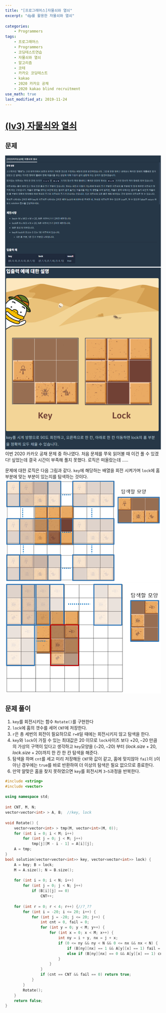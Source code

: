 ```yaml
---
title: "[프로그래머스]자물쇠와 열쇠"
excerpt: "dp를 활용한 자물쇠와 열쇠"

categories:
    - Programmers
tags:
    - 프로그래머스
    - Programmers
    - 코딩테스트연습
    - 자물쇠와 열쇠
    - 알고리즘
    - 코테
    - 카카오 코딩테스트
    - kakao
    - 2020 카카오 공채
    - 2020 kakao blind recruitment
use_math: true
last_modified_at: 2019-11-24
---    
```

# [(lv3) 자물쇠와 열쇠](https://programmers.co.kr/learn/courses/30/lessons/60059)   

## 문제
[![](/assets/Programmers/2019-11-24-Programmers-lock-and-key-img01.png)](/assets/Programmers/2019-11-24-Programmers-lock-and-key-img01.png)  
[![](/assets/Programmers/2019-11-24-Programmers-lock-and-key-img02.png)](/assets/Programmers/2019-11-24-Programmers-lock-and-key-img02.png)  
이번 2020 카카오 공채 문제 중 하나였다. 처음 문제를 쭈욱 읽어볼 때 이건 풀 수 있겠다! 싶었는데 결국 시간이 부족해 풀지 못했다. 로직은 떠올랐는데 .....  
  
문제에 대한 로직은 다음 그림과 같다. `key`에 해당하는 배열을 회전 시켜가며 `lock`에 홈 부분에 맞는 부분이 있는지를 탐색하는 것이다.  
[![](/assets/Programmers/2019-11-24-Programmers-lock-and-key-img03.png)](/assets/Programmers/2019-11-24-Programmers-lock-and-key-img03.png)  
[![](/assets/Programmers/2019-11-24-Programmers-lock-and-key-img04.png)](/assets/Programmers/2019-11-24-Programmers-lock-and-key-img04.png)  

  
## 문제 풀이     
1. `key`를 회전시키는 함수 `Rotate()`를 구현한다  
2. `lock`에 홈의 갯수를 세어 `CNT`에 저장한다.  
3. `r`은 총 세번의 회전이 필요하므로 `r=0`일 때에는 회전시키지 않고 탐색을 한다.  
4. `key`와 `lock`이 가질 수 있는 최대값은 20 이므로 `lock`사이즈 보다 $+ 20, -20$ 만큼의 가상의 구역이 있다고 생각하고 `key`모양을 $(-20,-20)$ 부터 $(lock.size +20, lock.size + 20)$까지 한 칸 한 칸 탐색을 해준다. 
5. 탐색을 하며 `cnt`를 세고 미리 저장해둔 `CNT`와 값이 같고, 홈에 맞지않아 `fail`이 `1`이아닌 경우에는 `true`를 바로 반환하여 더 이상의 탐색은 필요 없으므로 종료한다.  
6. 만약 알맞은 홈을 찾지 못하였으면 `key`를 회전시켜 `3~5`과정을 반복한다.  

```cpp
#include <string>
#include <vector>

using namespace std;

int CNT, M, N;
vector<vector<int> > A, B;	//key, lock

void Rotate() {
	vector<vector<int> > tmp(M, vector<int>(M, 0));
	for (int i = 0; i < M; i++)
		for (int j = 0; j < M; j++)
			tmp[j][M - i - 1] = A[i][j];
	A = tmp;
}
bool solution(vector<vector<int>> key, vector<vector<int>> lock) {
	A = key; B = lock;
	M = A.size(); N = B.size();

	for (int i = 0; i < N; i++)
		for (int j = 0; j < N; j++)
			if (B[i][j] == 0)
				CNT++;

	for (int r = 0; r < 4; r++) {//?¸??
		for (int i = -20; i <= 20; i++) {
			for (int j = -20; j <= 20; j++) {
				int cnt = 0, fail = 0;
				for (int y = 0; y < M; y++) {
					for (int x = 0; x < M; x++) {
						int ny = i + y, nx = j + x;
						if (0 <= ny && ny < N && 0 <= nx && nx < N) {
							if (B[ny][nx] == 1 && A[y][x] == 1) fail = 1;
							else if (B[ny][nx] == 0 && A[y][x] == 1) cnt++;
						}
					}
				}
				if (cnt == CNT && fail == 0) return true;
			}
		}
		Rotate();
	}
	return false;
}
```
